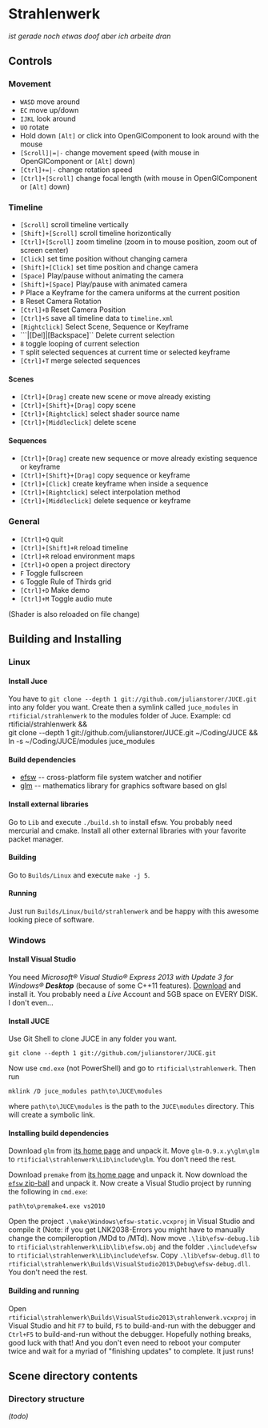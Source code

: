 ﻿# Strahlenwerk
*ist gerade noch etwas doof aber ich arbeite dran*

## Controls
### Movement
* `WASD` move around
* `EC` move up/down
* `IJKL` look around
* `UO` rotate
* Hold down `[Alt]` or click into OpenGlComponent to look around with the mouse
* `[Scroll]|=|-` change movement speed (with mouse in OpenGlComponent or `[Alt]` down)
* `[Ctrl]+=|-` change rotation speed
* `[Ctrl]+[Scroll]` change focal length (with mouse in OpenGlComponent or `[Alt]` down)

### Timeline
* `[Scroll]` scroll timeline vertically
* `[Shift]+[Scroll]` scroll timeline horizontically
* `[Ctrl]+[Scroll]` zoom timeline (zoom in to mouse position, zoom out of screen center)
* `[Click]` set time position without changing camera
* `[Shift]+[Click]` set time position and change camera
* `[Space]` Play/pause without animating the camera
* `[Shift]+[Space]` Play/pause with animated camera
* `P` Place a Keyframe for the camera uniforms at the current position
* `B` Reset Camera Rotation
* `[Ctrl]+B` Reset Camera Position
* `[Ctrl]+S` save all timeline data to `timeline.xml`
* `[Rightclick]` Select Scene, Sequence or Keyframe
* ```|[Del]|[Backspace]`` Delete current selection
* `8` toggle looping of current selection
* `T` split selected sequences at current time or selected keyframe
* `[Ctrl]+T` merge selected sequences

#### Scenes
* `[Ctrl]+[Drag]` create new scene or move already existing
* `[Ctrl]+[Shift}+[Drag]` copy scene
* `[Ctrl]+[Rightclick]` select shader source name
* `[Ctrl]+[Middleclick]` delete scene

#### Sequences
* `[Ctrl]+[Drag]` create new sequence or move already existing sequence or keyframe
* `[Ctrl]+[Shift}+[Drag]` copy sequence or keyframe
* `[Ctrl]+[Click]` create keyframe when inside a sequence
* `[Ctrl]+[Rightclick]` select interpolation method
* `[Ctrl]+[Middleclick]` delete sequence or keyframe

### General
* `[Ctrl]+Q` quit
* `[Ctrl]+[Shift]+R` reload timeline
* `[Ctrl]+R` reload environment maps
* `[Ctrl]+O` open a project directory
* `F` Toggle fullscreen
* `G` Toggle Rule of Thirds grid
* `[Ctrl]+D` Make demo
* `[Ctrl]+M` Toggle audio mute

(Shader is also reloaded on file change)

## Building and Installing
### Linux
#### Install Juce
You have to `git clone --depth 1 git://github.com/julianstorer/JUCE.git` into any folder you want. Create then a symlink called `juce_modules` in `rtificial/strahlenwerk` to the modules folder of Juce.
Example:
    cd rtificial/strahlenwerk && \
        git clone --depth 1 git://github.com/julianstorer/JUCE.git ~/Coding/JUCE && \
        ln -s ~/Coding/JUCE/modules juce_modules

#### Build dependencies
* [efsw](https://bitbucket.org/SpartanJ/efsw) -- cross-platform file system watcher and notifier
* [glm](http://glm.g-truc.net/) -- mathematics library for graphics software based on glsl

#### Install external libraries
Go to `Lib` and execute `./build.sh` to install efsw. You probably need mercurial and cmake.
Install all other external libraries with your favorite packet manager.

#### Building
Go to `Builds/Linux` and execute `make -j 5`.

#### Running
Just run `Builds/Linux/build/strahlenwerk` and be happy with this awesome looking piece of software.


### Windows
#### Install Visual Studio
You need *Microsoft® Visual Studio® Express 2013 with Update 3 for Windows® **Desktop*** (because of some C++11 features). [Download](http://www.visualstudio.com/downloads/download-visual-studio-vs#d-express-windows-desktop) and install it. You probably need a *Live* Account and 5GB space on EVERY DISK. I don't even...

#### Install JUCE
Use Git Shell to clone JUCE in any folder you want.

    git clone --depth 1 git://github.com/julianstorer/JUCE.git

Now use `cmd.exe` (not PowerShell) and go to `rtificial\strahlenwerk`. Then run

    mklink /D juce_modules path\to\JUCE\modules

where `path\to\JUCE\modules` is the path to the `JUCE\modules` directory. This will create a symbolic link.

#### Installing build dependencies
Download `glm` from [its home page](http://glm.g-truc.net) and unpack it. Move `glm-0.9.x.y\glm\glm` to `rtificial\strahlenwerk\Lib\include\glm`. You don't need the rest.


Download `premake` from [its home page](http://industriousone.com/premake/download) and unpack it. Now download the [`efsw` zip-ball](https://bitbucket.org/SpartanJ/efsw/downloads) and unpack it. Now create a Visual Studio project by running the following in `cmd.exe`:

    path\to\premake4.exe vs2010

Open the project `.\make\Windows\efsw-static.vcxproj` in Visual Studio and compile it 
(Note: if you get LNK2038-Errors you might have to manually change the compileroption /MDd to /MTd). 
Now move `.\lib\efsw-debug.lib` to `rtificial\strahlenwerk\Lib\lib\efsw.obj` and the folder `.\include\efsw` to `rtificial\strahlenwerk\Lib\include\efsw`. 
Copy `.\lib\efsw-debug.dll` to `rtificial\strahlenwerk\Builds\VisualStudio2013\Debug\efsw-debug.dll`. You don't need the rest.

#### Building and running
Open `rtificial\strahlenwerk\Builds\VisualStudio2013\strahlenwerk.vcxproj` in Visual Studio and hit `F7` to build, `F5` to build-and-run with the debugger and `Ctrl+F5` to build-and-run without the debugger. Hopefully nothing breaks, good luck with that! And you don't even need to reboot your computer twice and wait for a myriad of "finishing updates" to complete. It just runs!


## Scene directory contents
### Directory structure
*(todo)*
